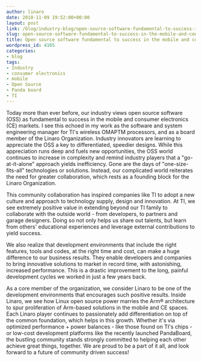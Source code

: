 ```yaml
---
author: linaro
date: 2010-11-09 19:52:00+00:00
layout: post
link: /blog/industry-blog/open-source-software-fundamental-to-success-in-the-mobile-and-consumer-electronics-markets/
slug: open-source-software-fundamental-to-success-in-the-mobile-and-consumer-electronics-markets
title: Open source software fundamental to success in the mobile and consumer electronics markets
wordpress_id: 4105
categories:
- blog
tags:
- Industry
- consumer electronics
- mobile
- Open Source
- Panda board
- TI
---
```

Today more than ever before, our industry views open source software (OSS) as fundamental to success in the mobile and consumer electronics (CE) markets. I see this echoed in my work as the software and system engineering manager for TI's wireless OMAPTM processors, and as a board member of the Linaro Organization. Industry innovators are learning to appreciate the OSS a key to differentiated, speedier designs. While this appreciation runs deep and fuels new opportunities, the OSS world continues to increase in complexity and remind industry players that a "go-at-it-alone" approach yields inefficiency. Gone are the days of "one-size-fits-all" technologies or solutions. Instead, our complicated world reiterates the need for greater collaboration, which rests as a founding block for the Linaro Organization.

This community collaboration has inspired companies like TI to adopt a new culture and approach to technology supply, design and innovation. At TI, we see extremely positive value in extending beyond our TI family to collaborate with the outside world - from developers, to partners and garage designers. Doing so not only helps us share out talents, but learn from others' educational experiences and leverage external contributions to yield success.

We also realize that development environments that include the right features, tools and codes, at the right time and cost, can make a huge difference to our business results. They enable developers and companies to bring innovative solutions to market in record time, with astonishing, increased performance. This is a drastic improvement to the long, painful development cycles we worked in just a few years back.

<!-- more -->

As a core member of the organization, we consider Linaro to be one of the development environments that encourages such positive results. Inside Linaro, we see how Linux open source power marries the Arm® architecture to spur proliferation of Arm-based solutions in the mobile and CE spaces. Each Linaro player continues to passionately add differentiation on top of the common foundation, which helps in this growth. Whether it's via optimized performance + power balances - like those found on TI's chips - or low-cost development platforms like the recently launched PandaBoard, the bustling community stands strongly committed to helping each other achieve great things, together. We are proud to be a part of it all, and look forward to a future of community driven success!
